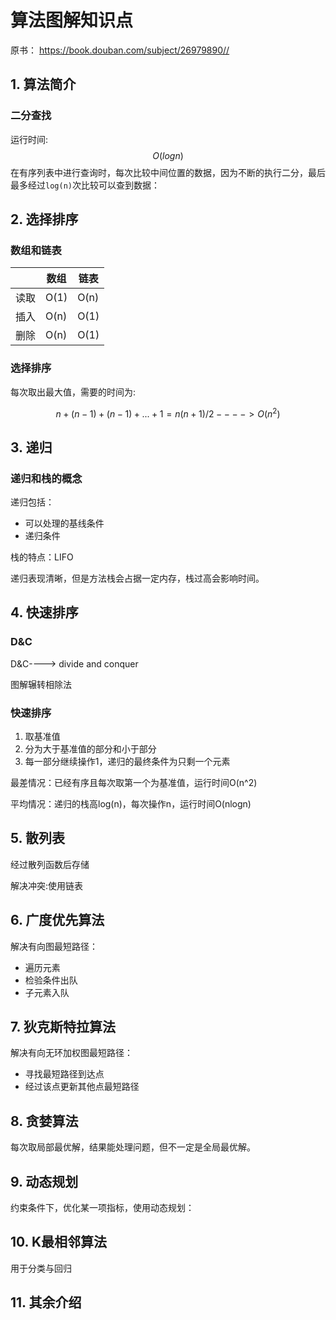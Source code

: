 # 算法图解知识点

原书： https://book.douban.com/subject/26979890// 



## 1. 算法简介

### 二分查找

运行时间:
$$
O(logn)
$$
在有序列表中进行查询时，每次比较中间位置的数据，因为不断的执行二分，最后最多经过`log(n)`次比较可以查到数据：



## 2. 选择排序

### 数组和链表

|      | 数组 | 链表 |
| ---- | ---- | ---- |
| 读取 | O(1) | O(n) |
| 插入 | O(n) | O(1) |
| 删除 | O(n) | O(1) |



### 选择排序

每次取出最大值，需要的时间为:


$$
n+(n-1)+(n-1)+...+1=n(n+1)/2 ---->O(n^2)
$$




## 3. 递归

### 递归和栈的概念

递归包括：

- 可以处理的基线条件
- 递归条件



栈的特点：LIFO



递归表现清晰，但是方法栈会占据一定内存，栈过高会影响时间。



## 4. 快速排序

### D&C

D&C----> divide and conquer



图解辗转相除法



### 快速排序

1. 取基准值
2. 分为大于基准值的部分和小于部分
3. 每一部分继续操作1，递归的最终条件为只剩一个元素



最差情况：已经有序且每次取第一个为基准值，运行时间O(n^2)

平均情况：递归的栈高log(n)，每次操作n，运行时间O(nlogn)



## 5. 散列表

经过散列函数后存储



解决冲突:使用链表



## 6. 广度优先算法

解决有向图最短路径：

- 遍历元素
- 检验条件出队
- 子元素入队



## 7. 狄克斯特拉算法

解决有向无环加权图最短路径：

- 寻找最短路径到达点
- 经过该点更新其他点最短路径



## 8. 贪婪算法

每次取局部最优解，结果能处理问题，但不一定是全局最优解。



## 9. 动态规划

约束条件下，优化某一项指标，使用动态规划：



## 10. K最相邻算法

用于分类与回归



## 11. 其余介绍 





